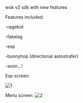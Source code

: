 wok v2 sdk with new features

Features included:

-ragebot

-fakelag

-esp

-bunnyhop (directional autostrafer)

-soon...!

Esp screen:

![1](https://user-images.githubusercontent.com/73301381/130325781-16da5dda-151b-4994-9da8-33b651da4826.PNG)

Menu screen:
![2](https://user-images.githubusercontent.com/73301381/130325794-3fc1a133-fdd1-46ef-a89e-ee6b9560aad2.PNG)

